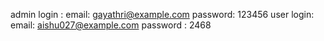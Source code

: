 admin login : email: gayathri@example.com password: 123456 user login: email: aishu027@example.com password : 2468
